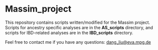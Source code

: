 # Massim_project
This repository contains scripts written/modified for the Massim project. Scripts for ancestry specific analyses are in the **AS_scripts** directory, and scripts for IBD-related analyses are in the **IBD_scripts** directory.  
  
Feel free to contact me if you have any questions: dang_liu@eva.mpg.de